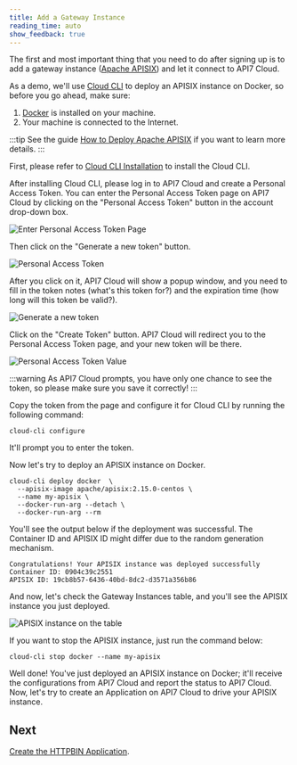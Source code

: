 ```yaml
---
title: Add a Gateway Instance
reading_time: auto
show_feedback: true
---
```


The first and most important thing that you need to do after signing up is to add a gateway instance ([Apache APISIX](https://apisix.apache.org/)) and let it connect to API7 Cloud.

As a demo, we'll use [Cloud CLI](https://github.com/api7/cloud-cli) to deploy an APISIX instance on Docker, so before you go ahead, make sure:

1. [Docker](https://www.docker.com/) is installed on your machine.
2. Your machine is connected to the Internet.

:::tip
See the guide [How to Deploy Apache APISIX](../guides/product/how-to-deploy-apache-apisix.md) if you want to learn more details.
:::

First, please refer to [Cloud CLI Installation](https://github.com/api7/cloud-cli/blob/main/docs/installation.md) to install the Cloud CLI.

After installing Cloud CLI, please log in to API7 Cloud and create a Personal Access Token. You can enter the Personal Access Token page on API7 Cloud by clicking on the "Personal Access Token" button in the account drop-down box.

![Enter Personal Access Token Page](https://static.apiseven.com/2022/12/30/enter-personal-access-token-page.png)

Then click on the "Generate a new token" button.

![Personal Access Token](https://static.apiseven.com/2022/12/30/personal-access-token-page.png)

After you click on it, API7 Cloud will show a popup window, and you need to fill in the token notes (what's this token for?) and the expiration time (how long will this token be valid?).

![Generate a new token](https://static.apiseven.com/2022/12/30/generate-personal-access-token.png)

Click on the "Create Token" button. API7 Cloud will redirect you to the Personal Access Token page, and your new token will be there.

![Personal Access Token Value](https://static.apiseven.com/2022/12/30/personal-access-token-value.png)

:::warning
As API7 Cloud prompts, you have only one chance to see the token, so please make sure you save it correctly!
:::

Copy the token from the page and configure it for Cloud CLI by running the following command:

```shell
cloud-cli configure
```

It'll prompt you to enter the token.

Now let's try to deploy an APISIX instance on Docker.

```shell
cloud-cli deploy docker  \
  --apisix-image apache/apisix:2.15.0-centos \
  --name my-apisix \
  --docker-run-arg --detach \
  --docker-run-arg --rm
```

You'll see the output below if the deployment was successful.
The Container ID and APISIX ID might differ due to the random generation mechanism.

```shell  
Congratulations! Your APISIX instance was deployed successfully
Container ID: 0904c39c2551
APISIX ID: 19cb8b57-6436-40bd-8dc2-d3571a356b86
```

And now, let's check the Gateway Instances table, and you'll see the APISIX instance you just deployed.

![APISIX instance on the table](https://static.apiseven.com/uploads/2023/01/13/XgsKjqHm_see-apisix-instance.png)

If you want to stop the APISIX instance, just run the command below:

```shell
cloud-cli stop docker --name my-apisix
```

Well done! You've just deployed an APISIX instance on Docker; it'll receive the configurations from API7 Cloud and report the status to API7 Cloud. Now, let's try to create an Application on API7 Cloud to drive your APISIX instance.

Next
----

[Create the HTTPBIN Application](./create-httpbin-app.md).
